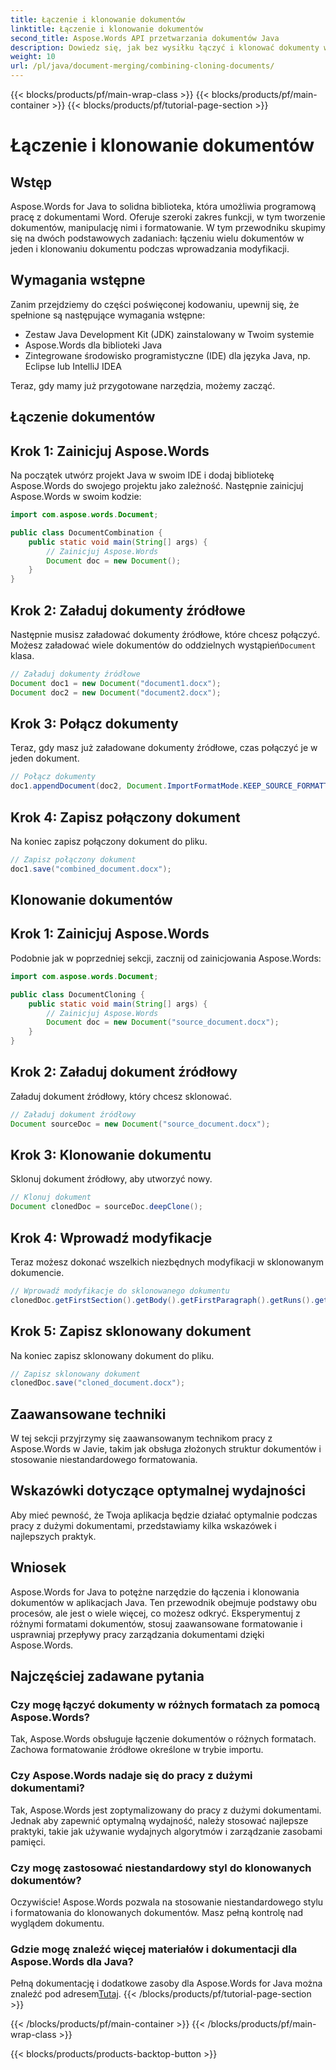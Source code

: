```yaml
---
title: Łączenie i klonowanie dokumentów
linktitle: Łączenie i klonowanie dokumentów
second_title: Aspose.Words API przetwarzania dokumentów Java
description: Dowiedz się, jak bez wysiłku łączyć i klonować dokumenty w Javie za pomocą Aspose.Words. Ten przewodnik krok po kroku obejmuje wszystko, co musisz wiedzieć.
weight: 10
url: /pl/java/document-merging/combining-cloning-documents/
---
```


{{< blocks/products/pf/main-wrap-class >}}
{{< blocks/products/pf/main-container >}}
{{< blocks/products/pf/tutorial-page-section >}}

# Łączenie i klonowanie dokumentów


## Wstęp

Aspose.Words for Java to solidna biblioteka, która umożliwia programową pracę z dokumentami Word. Oferuje szeroki zakres funkcji, w tym tworzenie dokumentów, manipulację nimi i formatowanie. W tym przewodniku skupimy się na dwóch podstawowych zadaniach: łączeniu wielu dokumentów w jeden i klonowaniu dokumentu podczas wprowadzania modyfikacji.

## Wymagania wstępne

Zanim przejdziemy do części poświęconej kodowaniu, upewnij się, że spełnione są następujące wymagania wstępne:

- Zestaw Java Development Kit (JDK) zainstalowany w Twoim systemie
- Aspose.Words dla biblioteki Java
- Zintegrowane środowisko programistyczne (IDE) dla języka Java, np. Eclipse lub IntelliJ IDEA

Teraz, gdy mamy już przygotowane narzędzia, możemy zacząć.

## Łączenie dokumentów

## Krok 1: Zainicjuj Aspose.Words

Na początek utwórz projekt Java w swoim IDE i dodaj bibliotekę Aspose.Words do swojego projektu jako zależność. Następnie zainicjuj Aspose.Words w swoim kodzie:

```java
import com.aspose.words.Document;

public class DocumentCombination {
    public static void main(String[] args) {
        // Zainicjuj Aspose.Words
        Document doc = new Document();
    }
}
```

## Krok 2: Załaduj dokumenty źródłowe

 Następnie musisz załadować dokumenty źródłowe, które chcesz połączyć. Możesz załadować wiele dokumentów do oddzielnych wystąpień`Document` klasa.

```java
// Załaduj dokumenty źródłowe
Document doc1 = new Document("document1.docx");
Document doc2 = new Document("document2.docx");
```

## Krok 3: Połącz dokumenty

Teraz, gdy masz już załadowane dokumenty źródłowe, czas połączyć je w jeden dokument.

```java
// Połącz dokumenty
doc1.appendDocument(doc2, Document.ImportFormatMode.KEEP_SOURCE_FORMATTING);
```

## Krok 4: Zapisz połączony dokument

Na koniec zapisz połączony dokument do pliku.

```java
// Zapisz połączony dokument
doc1.save("combined_document.docx");
```

## Klonowanie dokumentów

## Krok 1: Zainicjuj Aspose.Words

Podobnie jak w poprzedniej sekcji, zacznij od zainicjowania Aspose.Words:

```java
import com.aspose.words.Document;

public class DocumentCloning {
    public static void main(String[] args) {
        // Zainicjuj Aspose.Words
        Document doc = new Document("source_document.docx");
    }
}
```

## Krok 2: Załaduj dokument źródłowy

Załaduj dokument źródłowy, który chcesz sklonować.

```java
// Załaduj dokument źródłowy
Document sourceDoc = new Document("source_document.docx");
```

## Krok 3: Klonowanie dokumentu

Sklonuj dokument źródłowy, aby utworzyć nowy.

```java
// Klonuj dokument
Document clonedDoc = sourceDoc.deepClone();
```

## Krok 4: Wprowadź modyfikacje

Teraz możesz dokonać wszelkich niezbędnych modyfikacji w sklonowanym dokumencie.

```java
// Wprowadź modyfikacje do sklonowanego dokumentu
clonedDoc.getFirstSection().getBody().getFirstParagraph().getRuns().get(0).setText("Modified Content");
```

## Krok 5: Zapisz sklonowany dokument

Na koniec zapisz sklonowany dokument do pliku.

```java
// Zapisz sklonowany dokument
clonedDoc.save("cloned_document.docx");
```

## Zaawansowane techniki

W tej sekcji przyjrzymy się zaawansowanym technikom pracy z Aspose.Words w Javie, takim jak obsługa złożonych struktur dokumentów i stosowanie niestandardowego formatowania.

## Wskazówki dotyczące optymalnej wydajności

Aby mieć pewność, że Twoja aplikacja będzie działać optymalnie podczas pracy z dużymi dokumentami, przedstawiamy kilka wskazówek i najlepszych praktyk.

## Wniosek

Aspose.Words for Java to potężne narzędzie do łączenia i klonowania dokumentów w aplikacjach Java. Ten przewodnik obejmuje podstawy obu procesów, ale jest o wiele więcej, co możesz odkryć. Eksperymentuj z różnymi formatami dokumentów, stosuj zaawansowane formatowanie i usprawniaj przepływy pracy zarządzania dokumentami dzięki Aspose.Words.

## Najczęściej zadawane pytania

### Czy mogę łączyć dokumenty w różnych formatach za pomocą Aspose.Words?

Tak, Aspose.Words obsługuje łączenie dokumentów o różnych formatach. Zachowa formatowanie źródłowe określone w trybie importu.

### Czy Aspose.Words nadaje się do pracy z dużymi dokumentami?

Tak, Aspose.Words jest zoptymalizowany do pracy z dużymi dokumentami. Jednak aby zapewnić optymalną wydajność, należy stosować najlepsze praktyki, takie jak używanie wydajnych algorytmów i zarządzanie zasobami pamięci.

### Czy mogę zastosować niestandardowy styl do klonowanych dokumentów?

Oczywiście! Aspose.Words pozwala na stosowanie niestandardowego stylu i formatowania do klonowanych dokumentów. Masz pełną kontrolę nad wyglądem dokumentu.

### Gdzie mogę znaleźć więcej materiałów i dokumentacji dla Aspose.Words dla Java?

 Pełną dokumentację i dodatkowe zasoby dla Aspose.Words for Java można znaleźć pod adresem[Tutaj](https://reference.aspose.com/words/java/).
{{< /blocks/products/pf/tutorial-page-section >}}

{{< /blocks/products/pf/main-container >}}
{{< /blocks/products/pf/main-wrap-class >}}

{{< blocks/products/products-backtop-button >}}

